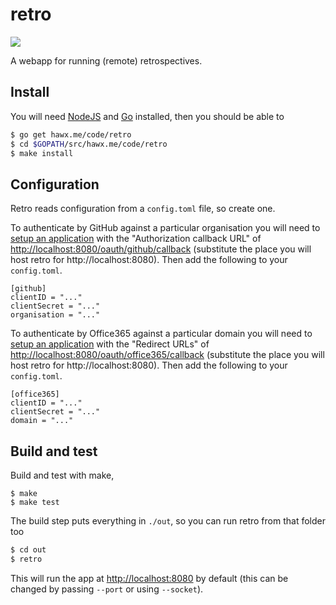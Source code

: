 # retro

![](https://travis-ci.org/hawx/retro.svg?branch=master)

A webapp for running (remote) retrospectives.

## Install

You will need [NodeJS](https://nodejs.org) and [Go](https://golang.org) installed, then you should be able to

```sh
$ go get hawx.me/code/retro
$ cd $GOPATH/src/hawx.me/code/retro
$ make install
```

## Configuration

Retro reads configuration from a `config.toml` file, so create one.

To authenticate by GitHub against a particular organisation you will need to
[setup an application](https://github.com/settings/developers) with the
"Authorization callback URL" of <http://localhost:8080/oauth/github/callback>
(substitute the place you will host retro for http://localhost:8080). Then add
the following to your `config.toml`.

```
[github]
clientID = "..."
clientSecret = "..."
organisation = "..."
```

To authenticate by Office365 against a particular domain you will need to [setup
an application](https://apps.dev.microsoft.com/) with the "Redirect URLs" of
<http://localhost:8080/oauth/office365/callback> (substitute the place you will
host retro for http://localhost:8080). Then add the following to your
`config.toml`.

```
[office365]
clientID = "..."
clientSecret = "..."
domain = "..."
```

## Build and test

Build and test with make,

```
$ make
$ make test
```

The build step puts everything in `./out`, so you can run retro from that folder too

```sh
$ cd out
$ retro
```

This will run the app at <http://localhost:8080> by default (this can be changed
by passing `--port` or using `--socket`).
